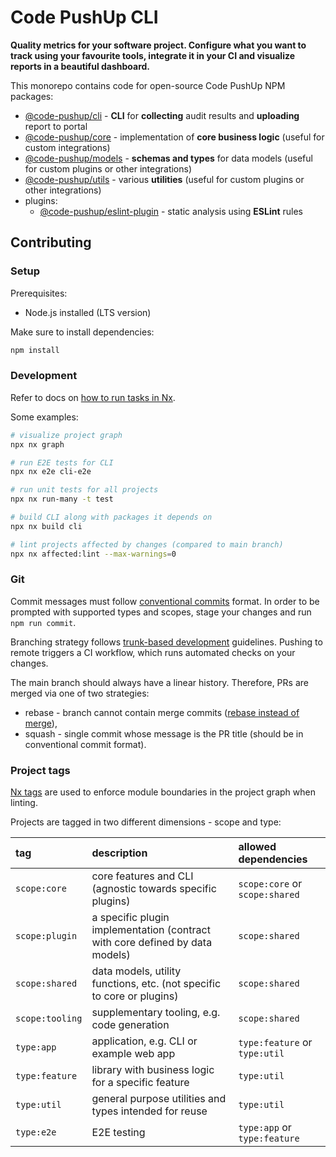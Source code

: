 # Code PushUp CLI

**Quality metrics for your software project. Configure what you want to track using your favourite tools, integrate it in your CI and visualize reports in a beautiful dashboard.**

This monorepo contains code for open-source Code PushUp NPM packages:

- [@code-pushup/cli](./packages/cli) - **CLI** for **collecting** audit results and **uploading** report to portal
- [@code-pushup/core](./packages/core) - implementation of **core business logic** (useful for custom integrations)
- [@code-pushup/models](./packages/models/) - **schemas and types** for data models (useful for custom plugins or other integrations)
- [@code-pushup/utils](./packages/utils/) - various **utilities** (useful for custom plugins or other integrations)
- plugins:
  - [@code-pushup/eslint-plugin](./packages/plugin-eslint/) - static analysis using **ESLint** rules

## Contributing

### Setup

Prerequisites:

- Node.js installed (LTS version)

Make sure to install dependencies:

```sh
npm install
```

### Development

Refer to docs on [how to run tasks in Nx](https://nx.dev/core-features/run-tasks).

Some examples:

```sh
# visualize project graph
npx nx graph

# run E2E tests for CLI
npx nx e2e cli-e2e

# run unit tests for all projects
npx nx run-many -t test

# build CLI along with packages it depends on
npx nx build cli

# lint projects affected by changes (compared to main branch)
npx nx affected:lint --max-warnings=0
```

### Git

Commit messages must follow [conventional commits](https://conventionalcommits.org/) format.
In order to be prompted with supported types and scopes, stage your changes and run `npm run commit`.

Branching strategy follows [trunk-based development](https://www.atlassian.com/continuous-delivery/continuous-integration/trunk-based-development) guidelines.
Pushing to remote triggers a CI workflow, which runs automated checks on your changes.

The main branch should always have a linear history.
Therefore, PRs are merged via one of two strategies:

- rebase - branch cannot contain merge commits ([rebase instead of merge](https://www.atlassian.com/git/tutorials/merging-vs-rebasing)),
- squash - single commit whose message is the PR title (should be in conventional commit format).

### Project tags

[Nx tags](https://nx.dev/core-features/enforce-module-boundaries) are used to enforce module boundaries in the project graph when linting.

Projects are tagged in two different dimensions - scope and type:

| tag             | description                                                                  | allowed dependencies           |
| :-------------- | :--------------------------------------------------------------------------- | :----------------------------- |
| `scope:core`    | core features and CLI (agnostic towards specific plugins)                    | `scope:core` or `scope:shared` |
| `scope:plugin`  | a specific plugin implementation (contract with core defined by data models) | `scope:shared`                 |
| `scope:shared`  | data models, utility functions, etc. (not specific to core or plugins)       | `scope:shared`                 |
| `scope:tooling` | supplementary tooling, e.g. code generation                                  | `scope:shared`                 |
| `type:app`      | application, e.g. CLI or example web app                                     | `type:feature` or `type:util`  |
| `type:feature`  | library with business logic for a specific feature                           | `type:util`                    |
| `type:util`     | general purpose utilities and types intended for reuse                       | `type:util`                    |
| `type:e2e`      | E2E testing                                                                  | `type:app` or `type:feature`   |
